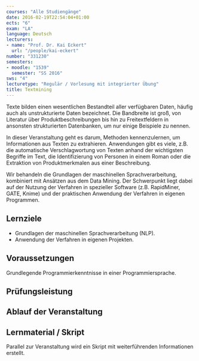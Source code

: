 ```yaml
---
courses: "Alle Studiengänge"
date: 2016-02-19T22:54:04+01:00
ects: "6"
exam: "LA"
language: Deutsch
lecturers:
- name: "Prof. Dr. Kai Eckert"
  url: "/people/kai-eckert"
number: "331230"
semesters:
- moodle: "1539"
  semester: "SS 2016"
sws: "4"
lecturetype: "Regulär / Vorlesung mit integrierter Übung"
title: Textmining
---
```


Texte bilden einen wesentlichen Bestandteil aller verfügbaren Daten, häufig auch als unstrukturierte Daten bezeichnet. Die Bandbreite ist groß, von Literatur über Produktbeschreibungen bis hin zu Freitextfeldern in ansonsten strukturierten Datenbanken, um nur einige Beispiele zu nennen.

In dieser Veranstaltung geht es darum, Methoden kennenzulernen, um Informationen aus Texten zu extrahieren. Anwendungen gibt es viele, z.B. die automatische Verschlagwortung von Texten anhand der wichtigsten Begriffe im Text, die Identifizierung von Personen in einem Roman oder die Extraktion von Produktmerkmalen aus einer Beschreibung.

Wir behandeln die Grundlagen der maschinellen Sprachverarbeitung, kombiniert mit Ansätzen aus dem Data Mining. Der Schwerpunkt liegt dabei auf der Nutzung der Verfahren in spezieller Software (z.B. RapidMiner, GATE, Knime) und der praktischen Anwendung der Verfahren in eigenen Programmen.

## Lernziele
- Grundlagen der maschinellen Sprachverarbeitung (NLP).
- Anwendung der Verfahren in eigenen Projekten.

## Voraussetzungen
Grundlegende Programmierkenntnisse in einer Programmiersprache.
## Prüfungsleistung

## Ablauf der Veranstaltung

## Lernmaterial / Skript
Parallel zur Veranstaltung wird ein Skript mit weiterführenden Informationen erstellt.
